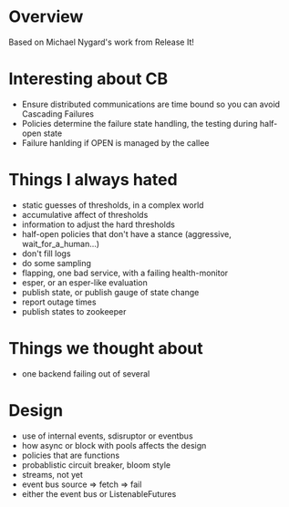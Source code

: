 # Overview
Based on Michael Nygard's work from Release It!

# Interesting about CB
- Ensure distributed communications are time bound so you can avoid Cascading Failures
- Policies determine the failure state handling, the testing during half-open state
- Failure hanlding if OPEN is managed by the callee

# Things I always hated
- static guesses of thresholds, in a complex world
- accumulative affect of thresholds
- information to adjust the hard thresholds
- half-open policies that don't have a stance (aggressive, wait_for_a_human...)
- don't fill logs
- do some sampling
- flapping, one bad service, with a failing health-monitor
- esper, or an esper-like evaluation
- publish state, or publish gauge of state change
- report outage times
- publish states to zookeeper

# Things we thought about
- one backend failing out of several

# Design
- use of internal events, sdisruptor or eventbus
- how async or block with pools affects the design
- policies that are functions
- probablistic circuit breaker, bloom style
- streams, not yet
- event bus source => fetch => fail
- either the event bus or ListenableFutures
